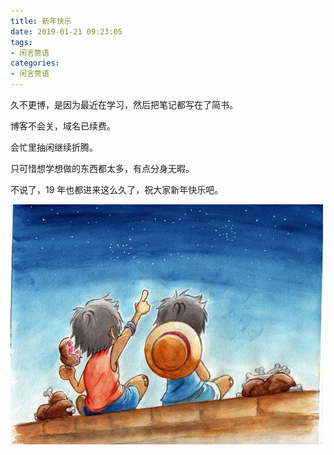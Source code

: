 ```yaml
---
title: 新年快乐
date: 2019-01-21 09:23:05
tags: 
- 闲言赘语
categories: 
- 闲言赘语
---
```


久不更博，是因为最近在学习，然后把笔记都写在了简书。

博客不会关，域名已续费。

会忙里抽闲继续折腾。

只可惜想学想做的东西都太多，有点分身无暇。

不说了，19 年也都进来这么久了，祝大家新年快乐吧。

![](/images/img.jpg)
